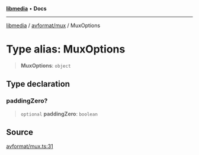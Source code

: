 [**libmedia**](../../../README.md) • **Docs**

***

[libmedia](../../../README.md) / [avformat/mux](../README.md) / MuxOptions

# Type alias: MuxOptions

> **MuxOptions**: `object`

## Type declaration

### paddingZero?

> `optional` **paddingZero**: `boolean`

## Source

[avformat/mux.ts:31](https://github.com/zhaohappy/libmedia/blob/83708827f1f74f03ced670ca9bc2d9d1e5e5366a/src/avformat/mux.ts#L31)
